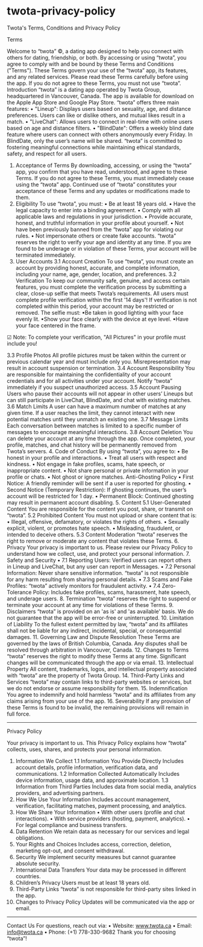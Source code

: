 # twota-privacy-policy
Twota's Terms, Conditions and Privacy Policy

Terms

Welcome to “twota” ©, a dating app designed to help you connect with others for dating, friendship, or both. By accessing or using “twota”, you agree to comply with and be bound by these Terms and Conditions ("Terms"). These Terms govern your use of the “twota” app, its features, and any related services. Please read these Terms carefully before using the app. If you do not agree to these Terms, you must not use “twota”.
Introduction
“twota” is a dating app operated by Twota Group, headquartered in Vancouver, Canada. The app is available for download on the Apple App Store and Google Play Store. “twota” offers three main features:
•	"Lineup": Displays users based on sexuality, age, and distance preferences. Users can like or dislike others, and mutual likes result in a match.
•	"LiveChat": Allows users to connect in real-time with online users based on age and distance filters.
•	"BlindDate": Offers a weekly blind date feature where users can connect with others anonymously every Friday. In BlindDate, only the user’s name will be shared.
“twota” is committed to fostering meaningful connections while maintaining ethical standards, safety, and respect for all users.
1. Acceptance of Terms
By downloading, accessing, or using the “twota” app, you confirm that you have read, understood, and agree to these Terms. If you do not agree to these Terms, you must immediately cease using the “twota” app. Continued use of “twota” constitutes your acceptance of these Terms and any updates or modifications made to them.
2. Eligibility
To use “twota”, you must:
•	Be at least 18 years old.
•	Have the legal capacity to enter into a binding agreement.
•	Comply with all applicable laws and regulations in your jurisdiction.
•	Provide accurate, honest, and truthful information in your profile about yourself.
•	Not have been previously banned from the “twota” app for violating our rules.
•	Not impersonate others or create fake accounts.
“twota” reserves the right to verify your age and identity at any time. If you are found to be underage or in violation of these Terms, your account will be terminated immediately.
3. User Accounts
3.1 Account Creation
To use “twota”, you must create an account by providing honest, accurate, and complete information, including your name, age, gender, location, and preferences.
3.2 Verification
To keep our community safe, genuine, and access certain features, you must complete the verification process by submitting a clear, close-up selfie that meets Twota’s requirements. All users must complete profile verification within the first \'14 days\'! If verification is not completed within this period, your account may be restricted or removed. The selfie must:
▪Be taken in good lighting with your face evenly lit.
▪Show your face clearly with the device at eye level.
▪Have your face centered in the frame.

☑ Note: To complete your verification, "All Pictures" in your profile must include you!

3.3 Profile Photos
All profile pictures must be taken within the current or previous calendar year and must include only you. Misrepresentation may result in account suspension or termination.
3.4 Account Responsibility
You are responsible for maintaining the confidentiality of your account credentials and for all activities under your account. Notify “twota” immediately if you suspect unauthorized access.
3.5 Account Pausing
Users who pause their accounts will not appear in other users’ Lineups but can still participate in LiveChat, BlindDate, and chat with existing matches.
3.6 Match Limits
A user can have a maximum number of matches at any given time. If a user reaches the limit, they cannot interact with new potential matches until they unmatch an existing one.
3.7 Message Limits
Each conversation between matches is limited to a specific number of messages to encourage meaningful interactions.
3.8 Account Deletion
You can delete your account at any time through the app. Once completed, your profile, matches, and chat history will be permanently removed from Twota’s servers.
4. Code of Conduct
By using “twota”, you agree to:
•	Be honest in your profile and interactions.
•	Treat all users with respect and kindness.
•	Not engage in fake profiles, scams, hate speech, or inappropriate content.
•	Not share personal or private information in your profile or chats.
•	Not ghost or ignore matches.
Anti-Ghosting Policy
•	First Notice: A friendly reminder will be sent if a user is reported for ghosting.
•	Second Notice (Temporary Restriction): If ghosting continues, the user’s account will be restricted for 1 day.
•	Permanent Block: Continued ghosting may result in permanent account disabling.
5. Content
5.1 User-Generated Content
You are responsible for the content you post, share, or transmit on “twota”.
5.2 Prohibited Content
You must not upload or share content that is:
•	Illegal, offensive, defamatory, or violates the rights of others.
•	Sexually explicit, violent, or promotes hate speech.
•	Misleading, fraudulent, or intended to deceive others.
5.3 Content Moderation
“twota” reserves the right to remove or moderate any content that violates these Terms.
6. Privacy
Your privacy is important to us. Please review our Privacy Policy to understand how we collect, use, and protect your personal information.
7. Safety and Security
•	7.1 Reporting Users: Verified users can report others in Lineup and LiveChat, but any user can report in Messages.
•	7.2 Personal Information: Never share sensitive information. “twota” is not responsible for any harm resulting from sharing personal details.
•	7.3 Scams and Fake Profiles: “twota” actively monitors for fraudulent activity.
•	7.4 Zero-Tolerance Policy: Includes fake profiles, scams, harassment, hate speech, and underage users.
8. Termination
“twota” reserves the right to suspend or terminate your account at any time for violations of these Terms.
9. Disclaimers
“twota” is provided on an 'as is' and 'as available' basis. We do not guarantee that the app will be error-free or uninterrupted.
10. Limitation of Liability
To the fullest extent permitted by law, “twota” and its affiliates shall not be liable for any indirect, incidental, special, or consequential damages.
11. Governing Law and Dispute Resolution
These Terms are governed by the laws of British Columbia, Canada. Any disputes shall be resolved through arbitration in Vancouver, Canada.
12. Changes to Terms
“twota” reserves the right to modify these Terms at any time. Significant changes will be communicated through the app or via email.
13. Intellectual Property
All content, trademarks, logos, and intellectual property associated with “twota” are the property of Twota Group.
14. Third-Party Links and Services
“twota” may contain links to third-party websites or services, but we do not endorse or assume responsibility for them.
15. Indemnification
You agree to indemnify and hold harmless “twota” and its affiliates from any claims arising from your use of the app.
16. Severability
If any provision of these Terms is found to be invalid, the remaining provisions will remain in full force.
________________________________________
Privacy Policy

Your privacy is important to us. This Privacy Policy explains how “twota” collects, uses, shares, and protects your personal information.
1. Information We Collect
1.1 Information You Provide Directly
Includes account details, profile information, verification data, and communications.
1.2 Information Collected Automatically
Includes device information, usage data, and approximate location.
1.3 Information from Third Parties
Includes data from social media, analytics providers, and advertising partners.
2. How We Use Your Information
Includes account management, verification, facilitating matches, payment processing, and analytics.
3. How We Share Your Information
•	With other users (profile and chat interactions).
•	With service providers (hosting, payment, analytics).
•	For legal compliance and business transfers.
4. Data Retention
We retain data as necessary for our services and legal obligations.
5. Your Rights and Choices
Includes access, correction, deletion, marketing opt-out, and consent withdrawal.
6. Security
We implement security measures but cannot guarantee absolute security.
7. International Data Transfers
Your data may be processed in different countries.
8. Children’s Privacy
Users must be at least 18 years old.
9. Third-Party Links
“twota” is not responsible for third-party sites linked in the app.
10. Changes to Privacy Policy
Updates will be communicated via the app or email.
________________________________________
Contact Us
For questions, reach out via:
•	Website: www.twota.ca
•	Email: info@twota.ca
•	Phone: (+1) 778-330-9682
Thank you for choosing “twota”!


